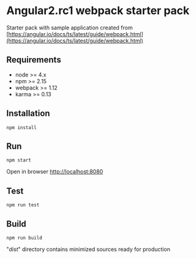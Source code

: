 #  Angular2.rc1 webpack starter pack

Starter pack with sample application created from [https://angular.io/docs/ts/latest/guide/webpack.html](https://angular.io/docs/ts/latest/guide/webpack.html)

## Requirements

* node >= 4.x
* npm >= 2.15
* webpack >= 1.12
* karma >= 0.13

## Installation

```
npm install
```

## Run

```
npm start
```

Open in browser [http://localhost:8080](http://localhost:8080)

## Test

```
npm run test
```

## Build

```
npm run build
```

"_dist_" directory contains minimized sources ready for production
